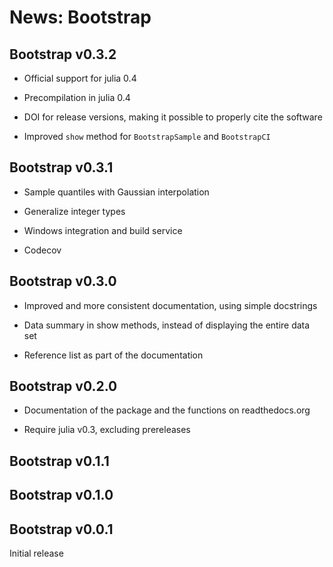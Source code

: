 # News: Bootstrap

## Bootstrap v0.3.2

* Official support for julia 0.4

* Precompilation in julia 0.4

* DOI for release versions, making it possible to properly cite the software

* Improved `show` method for `BootstrapSample` and `BootstrapCI`


## Bootstrap v0.3.1

* Sample quantiles with Gaussian interpolation

* Generalize integer types

* Windows integration and build service

* Codecov


## Bootstrap v0.3.0

* Improved and more consistent documentation, using simple docstrings

* Data summary in show methods, instead of displaying the entire data set

* Reference list as part of the documentation


## Bootstrap v0.2.0

* Documentation of the package and the functions on readthedocs.org

* Require julia v0.3, excluding prereleases


## Bootstrap v0.1.1


## Bootstrap v0.1.0


## Bootstrap v0.0.1

Initial release
